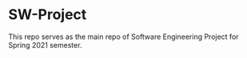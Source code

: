 # SW-Project
This repo serves as the main repo of Software Engineering Project for Spring 2021 semester.
